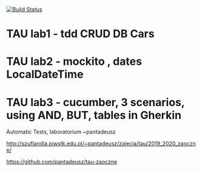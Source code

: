 
[![Build Status](https://travis-ci.org/ravczar/TAU1.svg?branch=master)](https://travis-ci.org/kchrusciel/TAU1)


# TAU lab1 - tdd CRUD DB Cars
# TAU lab2 - mockito , dates LocalDateTime
# TAU lab3 - cucumber, 3 scenarios, using AND, BUT, tables in Gherkin
Automatic Tests,  laboratorium  ~pantadeusz

http://szuflandia.pjwstk.edu.pl/~pantadeusz/zajecia/tau/2019_2020_zaoczne/

https://github.com/pantadeusz/tau-zaoczne
